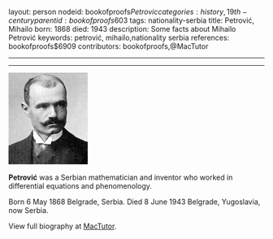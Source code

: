layout: person
nodeid: bookofproofs$Petrovic
categories: history,19th-century
parentid: bookofproofs$603
tags: nationality-serbia
title: Petrović, Mihailo
born: 1868
died: 1943
description: Some facts about Mihailo Petrović
keywords: petrović, mihailo,nationality serbia
references: bookofproofs$6909
contributors: bookofproofs,@MacTutor

---


---

![Petrovic.jpg](https://github.com/bookofproofs/bookofproofs.github.io/blob/main/_sources/_assets/images/portraits/Petrovic.jpg?raw=true)

**Petrović** was a Serbian mathematician and inventor who worked in differential equations and phenomenology.

Born 6 May 1868 Belgrade, Serbia. Died 8 June 1943 Belgrade, Yugoslavia, now Serbia.


View full biography at [MacTutor](https://mathshistory.st-andrews.ac.uk/Biographies/Petrovic/).